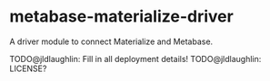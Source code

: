 # metabase-materialize-driver

A driver module to connect Materialize and Metabase.

TODO@jldlaughlin: Fill in all deployment details!
TODO@jldlaughlin: LICENSE?